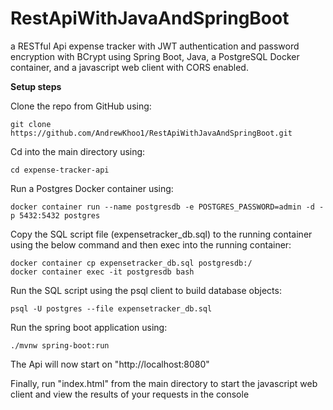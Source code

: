 # RestApiWithJavaAndSpringBoot
a RESTful Api expense tracker with JWT authentication and password encryption with BCrypt using Spring Boot, Java, a PostgreSQL Docker container, and a javascript web client with CORS enabled.

**Setup steps**

Clone the repo from GitHub using: 

    git clone https://github.com/AndrewKhoo1/RestApiWithJavaAndSpringBoot.git

Cd into the main directory using: 

    cd expense-tracker-api

Run a Postgres Docker container using:

    docker container run --name postgresdb -e POSTGRES_PASSWORD=admin -d -p 5432:5432 postgres

Copy the SQL script file (expensetracker_db.sql) to the running container using the below command and then exec into the running container:

    docker container cp expensetracker_db.sql postgresdb:/
    docker container exec -it postgresdb bash

Run the SQL script using the psql client to build database objects:

    psql -U postgres --file expensetracker_db.sql

Run the spring boot application using:

    ./mvnw spring-boot:run

The Api will now start on "http://localhost:8080"

Finally, run "index.html" from the main directory to start the javascript web client and view the results of your requests in the console
